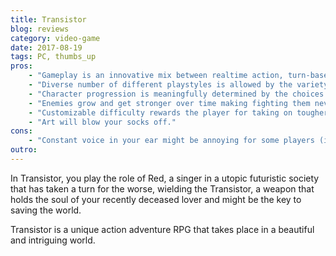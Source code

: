 ```yaml
---
title: Transistor
blog: reviews
category: video-game
date: 2017-08-19
tags: PC, thumbs_up
pros:
    - "Gameplay is an innovative mix between realtime action, turn-based tactics and strategic planning that feels great."
    - "Diverse number of different playstyles is allowed by the variety of abilities and how they work with each other."
    - "Character progression is meaningfully determined by the choices the player makes on every level up."
    - "Enemies grow and get stronger over time making fighting them never dull."
    - "Customizable difficulty rewards the player for taking on tougher challenges."
    - "Art will blow your socks off."
cons:
    - "Constant voice in your ear might be annoying for some players (if you played Bastion and loved the Narrator then you will probably love this too though!)"
outro:
---
```

In Transistor, you play the role of Red, a singer in a utopic futuristic society that has taken a turn for the worse, wielding the Transistor, a weapon that holds the soul of your recently deceased lover and might be the key to saving the world.

Transistor is a unique action adventure RPG that takes place in a beautiful and intriguing world.
